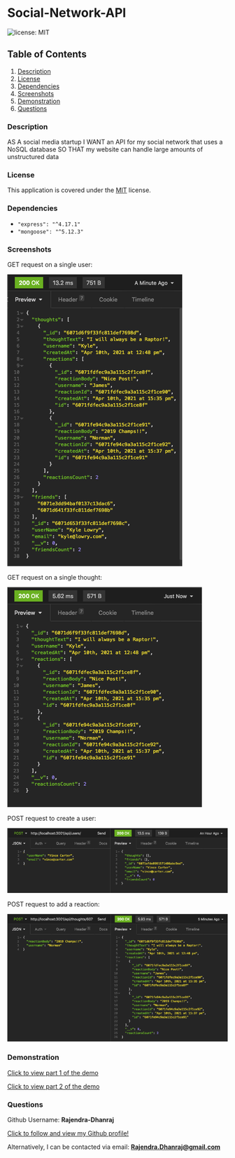 # Social-Network-API

![license: MIT](https://img.shields.io/badge/License-MIT-yellow.svg)



## Table of Contents

1. [Description](#description)
2. [License](#license)
3. [Dependencies](#dependencies)
4. [Screenshots](#screenshots)
5. [Demonstration](#demonstration)
6. [Questions](#questions)

### Description

AS A social media startup
I WANT an API for my social network that uses a NoSQL database
SO THAT my website can handle large amounts of unstructured data

### License

This application is covered under the [MIT](https://opensource.org/licenses/MIT) license.

### Dependencies

* `"express": "^4.17.1"`
* `"mongoose": "^5.12.3"`

### Screenshots

GET request on a single user:

![Screenshot1](./images/screenshot1.png)

GET request on a single thought:

![Screenshot1](./images/screenshot2.png)

POST request to create a user:

![Screenshot1](./images/screenshot3.png)

POST request to add a reaction:

![Screenshot1](./images/screenshot4.png)

### Demonstration

[Click to view part 1 of the demo](https://drive.google.com/file/d/1VfjQ_7quZpirDYgEnUZ_I4zsGXKpAuWB/view)

[Click to view part 2 of the demo](https://drive.google.com/file/d/1oZpijdelDu0jZ8i8SbquxNZ7c2lPAwpt/view)


### Questions

Github Username: **Rajendra-Dhanraj**

[Click to follow and view my Github profile!](https://github.com/Rajendra-Dhanraj)

Alternatively, I can be contacted via email: **Rajendra.Dhanraj@gmail.com**
